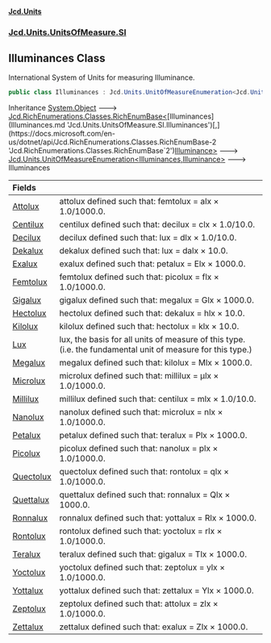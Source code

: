#### [Jcd.Units](index.md 'index')
### [Jcd.Units.UnitsOfMeasure.SI](Jcd.Units.UnitsOfMeasure.SI.md 'Jcd.Units.UnitsOfMeasure.SI')

## Illuminances Class

International System of Units for measuring Illuminance.

```csharp
public class Illuminances : Jcd.Units.UnitOfMeasureEnumeration<Jcd.Units.UnitsOfMeasure.SI.Illuminances, Jcd.Units.UnitTypes.Illuminance>
```

Inheritance [System.Object](https://docs.microsoft.com/en-us/dotnet/api/System.Object 'System.Object') &#129106; [Jcd.RichEnumerations.Classes.RichEnumBase&lt;](https://docs.microsoft.com/en-us/dotnet/api/Jcd.RichEnumerations.Classes.RichEnumBase-2 'Jcd.RichEnumerations.Classes.RichEnumBase`2')[Illuminances](Illuminances.md 'Jcd.Units.UnitsOfMeasure.SI.Illuminances')[,](https://docs.microsoft.com/en-us/dotnet/api/Jcd.RichEnumerations.Classes.RichEnumBase-2 'Jcd.RichEnumerations.Classes.RichEnumBase`2')[Illuminance](Illuminance.md 'Jcd.Units.UnitTypes.Illuminance')[&gt;](https://docs.microsoft.com/en-us/dotnet/api/Jcd.RichEnumerations.Classes.RichEnumBase-2 'Jcd.RichEnumerations.Classes.RichEnumBase`2') &#129106; [Jcd.Units.UnitOfMeasureEnumeration&lt;](UnitOfMeasureEnumeration_TEnumeration,TEnumerated_.md 'Jcd.Units.UnitOfMeasureEnumeration<TEnumeration,TEnumerated>')[Illuminances](Illuminances.md 'Jcd.Units.UnitsOfMeasure.SI.Illuminances')[,](UnitOfMeasureEnumeration_TEnumeration,TEnumerated_.md 'Jcd.Units.UnitOfMeasureEnumeration<TEnumeration,TEnumerated>')[Illuminance](Illuminance.md 'Jcd.Units.UnitTypes.Illuminance')[&gt;](UnitOfMeasureEnumeration_TEnumeration,TEnumerated_.md 'Jcd.Units.UnitOfMeasureEnumeration<TEnumeration,TEnumerated>') &#129106; Illuminances

| Fields | |
| :--- | :--- |
| [Attolux](Illuminances.Attolux.md 'Jcd.Units.UnitsOfMeasure.SI.Illuminances.Attolux') | attolux defined such that: femtolux = alx × 1.0/1000.0. |
| [Centilux](Illuminances.Centilux.md 'Jcd.Units.UnitsOfMeasure.SI.Illuminances.Centilux') | centilux defined such that: decilux = clx × 1.0/10.0. |
| [Decilux](Illuminances.Decilux.md 'Jcd.Units.UnitsOfMeasure.SI.Illuminances.Decilux') | decilux defined such that: lux = dlx × 1.0/10.0. |
| [Dekalux](Illuminances.Dekalux.md 'Jcd.Units.UnitsOfMeasure.SI.Illuminances.Dekalux') | dekalux defined such that: lux = dalx × 10.0. |
| [Exalux](Illuminances.Exalux.md 'Jcd.Units.UnitsOfMeasure.SI.Illuminances.Exalux') | exalux defined such that: petalux = Elx × 1000.0. |
| [Femtolux](Illuminances.Femtolux.md 'Jcd.Units.UnitsOfMeasure.SI.Illuminances.Femtolux') | femtolux defined such that: picolux = flx × 1.0/1000.0. |
| [Gigalux](Illuminances.Gigalux.md 'Jcd.Units.UnitsOfMeasure.SI.Illuminances.Gigalux') | gigalux defined such that: megalux = Glx × 1000.0. |
| [Hectolux](Illuminances.Hectolux.md 'Jcd.Units.UnitsOfMeasure.SI.Illuminances.Hectolux') | hectolux defined such that: dekalux = hlx × 10.0. |
| [Kilolux](Illuminances.Kilolux.md 'Jcd.Units.UnitsOfMeasure.SI.Illuminances.Kilolux') | kilolux defined such that: hectolux = klx × 10.0. |
| [Lux](Illuminances.Lux.md 'Jcd.Units.UnitsOfMeasure.SI.Illuminances.Lux') | lux, the basis for all units of measure of this type. (i.e. the fundamental unit of measure for this type.) |
| [Megalux](Illuminances.Megalux.md 'Jcd.Units.UnitsOfMeasure.SI.Illuminances.Megalux') | megalux defined such that: kilolux = Mlx × 1000.0. |
| [Microlux](Illuminances.Microlux.md 'Jcd.Units.UnitsOfMeasure.SI.Illuminances.Microlux') | microlux defined such that: millilux = μlx × 1.0/1000.0. |
| [Millilux](Illuminances.Millilux.md 'Jcd.Units.UnitsOfMeasure.SI.Illuminances.Millilux') | millilux defined such that: centilux = mlx × 1.0/10.0. |
| [Nanolux](Illuminances.Nanolux.md 'Jcd.Units.UnitsOfMeasure.SI.Illuminances.Nanolux') | nanolux defined such that: microlux = nlx × 1.0/1000.0. |
| [Petalux](Illuminances.Petalux.md 'Jcd.Units.UnitsOfMeasure.SI.Illuminances.Petalux') | petalux defined such that: teralux = Plx × 1000.0. |
| [Picolux](Illuminances.Picolux.md 'Jcd.Units.UnitsOfMeasure.SI.Illuminances.Picolux') | picolux defined such that: nanolux = plx × 1.0/1000.0. |
| [Quectolux](Illuminances.Quectolux.md 'Jcd.Units.UnitsOfMeasure.SI.Illuminances.Quectolux') | quectolux defined such that: rontolux = qlx × 1.0/1000.0. |
| [Quettalux](Illuminances.Quettalux.md 'Jcd.Units.UnitsOfMeasure.SI.Illuminances.Quettalux') | quettalux defined such that: ronnalux = Qlx × 1000.0. |
| [Ronnalux](Illuminances.Ronnalux.md 'Jcd.Units.UnitsOfMeasure.SI.Illuminances.Ronnalux') | ronnalux defined such that: yottalux = Rlx × 1000.0. |
| [Rontolux](Illuminances.Rontolux.md 'Jcd.Units.UnitsOfMeasure.SI.Illuminances.Rontolux') | rontolux defined such that: yoctolux = rlx × 1.0/1000.0. |
| [Teralux](Illuminances.Teralux.md 'Jcd.Units.UnitsOfMeasure.SI.Illuminances.Teralux') | teralux defined such that: gigalux = Tlx × 1000.0. |
| [Yoctolux](Illuminances.Yoctolux.md 'Jcd.Units.UnitsOfMeasure.SI.Illuminances.Yoctolux') | yoctolux defined such that: zeptolux = ylx × 1.0/1000.0. |
| [Yottalux](Illuminances.Yottalux.md 'Jcd.Units.UnitsOfMeasure.SI.Illuminances.Yottalux') | yottalux defined such that: zettalux = Ylx × 1000.0. |
| [Zeptolux](Illuminances.Zeptolux.md 'Jcd.Units.UnitsOfMeasure.SI.Illuminances.Zeptolux') | zeptolux defined such that: attolux = zlx × 1.0/1000.0. |
| [Zettalux](Illuminances.Zettalux.md 'Jcd.Units.UnitsOfMeasure.SI.Illuminances.Zettalux') | zettalux defined such that: exalux = Zlx × 1000.0. |
